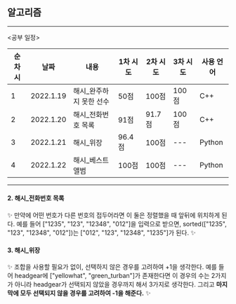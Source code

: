 ## 알고리즘

---

<공부 일정>

| 순차시 | 날짜      | 내용                     | 1차 시도 | 2차 시도 | 3차 시도 | 사용 언어 |
| ------ | --------- | ------------------------ | -------- | -------- | -------- | --------- |
| 1      | 2022.1.19 | 해시\_완주하지 못한 선수 | 50점     | 100점    | 100점    | C++       |
| 2      | 2022.1.20 | 해시\_전화번호 목록      | 91점     | 91.7점   | 100점    | C++       |
| 3      | 2022.1.21 | 해시\_위장               | 96.4점   | 100점    | ---      | Python    |
| 4      | 2022.1.22 | 해시\_베스트앨범         | 100점    | 100점    | ---      | Python    |

---

#### 2. 해시\_전화번호 목록

✨ 만약에 어떤 번호가 다른 번호의 접두어라면 이 둘은 정렬했을 때 앞뒤에 위치하게 된다.
예를 들어 ["1235", "123", "12348", "012"]을 입력으로 받으면, sorted(["1235", "123", "12348", "012"])는 ["012", "123", "12348", "1235"]가 된다. ✨

#### 3. 해시\_위장

✨ 조합을 사용할 필요가 없이, 선택하지 않은 경우를 고려하여 +1을 생각한다. 예를 들어 headgear에 ["yellowhat", "green_turban"]가 존재한다면 이 경우의 수는 2가지가 아니라 headgear가 선택되지 않았을 경우까지 해서 3가지로 생각한다. 그리고 **마지막에 모두 선택되지 않을 경우를 고려하여 -1을 해준다.** ✨
